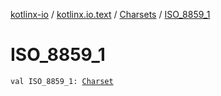 [kotlinx-io](../../index.md) / [kotlinx.io.text](../index.md) / [Charsets](index.md) / [ISO_8859_1](./-i-s-o_8859_1.md)

# ISO_8859_1

`val ISO_8859_1: `[`Charset`](../-charset/index.md)